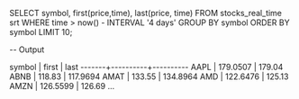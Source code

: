 SELECT symbol, first(price,time), last(price, time)
FROM stocks_real_time srt
WHERE time > now() - INTERVAL '4 days'
GROUP BY symbol
ORDER BY symbol
LIMIT 10;

-- Output

symbol |  first   |   last
-------+----------+----------
AAPL   | 179.0507 |   179.04
ABNB   |   118.83 | 117.9694
AMAT   |   133.55 | 134.8964
AMD    | 122.6476 |   125.13
AMZN   | 126.5599 |   126.69
...
